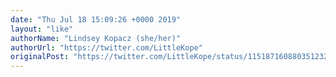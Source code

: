 ```yaml
---
date: "Thu Jul 18 15:09:26 +0000 2019"
layout: "like"
authorName: "Lindsey Kopacz (she/her)"
authorUrl: "https://twitter.com/LittleKope"
originalPost: "https://twitter.com/LittleKope/status/1151871608803512320"
---
```

